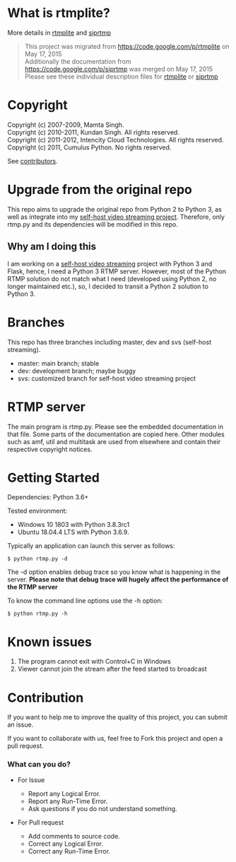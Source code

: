 # What is rtmplite? #
More details in [rtmplite](/rtmplite.md) and [siprtmp](/siprtmp.md)

> This project was migrated from <https://code.google.com/p/rtmplite> on May 17, 2015  
> Additionally the documentation from <https://code.google.com/p/siprtmp> was merged on May 17, 2015  
> Please see these individual description files for [rtmplite](/rtmplite.md) or [siprtmp](/siprtmp.md)  

# Copyright #

Copyright (c) 2007-2009, Mamta Singh.  
Copyright (c) 2010-2011, Kundan Singh. All rights reserved.  
Copyright (c) 2011-2012, Intencity Cloud Technologies. All rights reserved.  
Copyright (c) 2011, Cumulus Python. No rights reserved.  

See [contributors](/people.png).

# Upgrade from the original repo #
This repo aims to upgrade the original repo from Python 2 to Python 3, as well as integrate into my [self-host video streaming project](https://github.com/KnugiHK/video-streaming). Therefore, only rtmp.py and its dependencies will be modified in this repo.

## Why am I doing this ##
I am working on a [self-host video streaming](https://github.com/KnugiHK/video-streaming) project with Python 3 and Flask, hence, I need a Python 3 RTMP server. However, most of the Python RTMP solution do not match what I need (developed using Python 2, no longer maintained etc.), so, I decided to transit a Python 2 solution to Python 3.

# Branches #
This repo has three branches including master, dev and svs (self-host streaming).

* master: main branch; stable
* dev: development branch; maybe buggy
* svs: customized branch for self-host video streaming project

# RTMP server #

The main program is rtmp.py. Please see the embedded documentation in that file.
Some parts of the documentation are copied here. Other modules such as amf, util
and multitask are used from elsewhere and contain their respective copyright 
notices.

# Getting Started #

Dependencies: Python 3.6+

Tested environment:
* Windows 10 1803 with Python 3.8.3rc1
* Ubuntu 18.04.4 LTS with Python 3.6.9.

Typically an application can launch this server as follows:
```
$ python rtmp.py -d
```
The -d option enables debug trace so you know what is happening in the server. **Please note that debug trace will hugely affect the performance of the RTMP server**

To know the command line options use the -h option:
```
$ python rtmp.py -h
```
# Known issues
1. The program cannot exit with Control+C in Windows
2. Viewer cannot join the stream after the feed started to broadcast

# Contribution #
If you want to help me to improve the quality of this project, you can submit an issue.

If you want to collaborate with us, feel free to Fork this project and open a pull request.

### What can you do? ###

* For Issue
  * Report any Logical Error.
  * Report any Run-Time Error.
  * Ask questions if you do not understand something.

* For Pull request
  * Add comments to source code.
  * Correct any Logical Error.
  * Correct any Run-Time Error.

